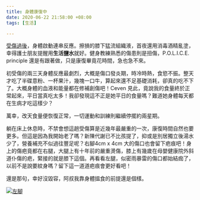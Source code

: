 ```yaml
---
title: 身體康復中
date: 2020-06-22 21:58:00 +08:00
tags: [生活]

---
```


  
  
  
[受傷過後](https://leaveswords.blogspot.com/2020/06/blog-post.html)，身體啟動連串反應。擦損的膝下猛流組織液，首夜還用消毒酒精亂塗，幸得護士朋友提醒用**生活鹽水**就好。健身教練熟悉的傷患則是扭傷，P.O.L.I.C.E. principle 還是有跟著做，只是康復畢竟花時間，急也急不來。

  
初受傷的兩三天身體反應最劇烈，大概是傷口發炎期，時冷時熱，食慾不振。整天才吃了半碟意粉、一杯果汁，幾塊一口牛，算起來還不足基礎消耗，卻真的吃不下了。大概身體的血液和能量都在修補創傷吧！Ceven 見此，竟說我的食量終於正常起來，平日當真吃太多！我卻發現這不正是她平日的食量嗎？難道她身體每天都在生病才吃這樣少？

  
萬幸，改天食量便恢復正常，一切運動和訓練則繼續停擺約兩星期。

  
躺在床上休息時，不禁會想這趟受傷算是近幾年最嚴重的一次，康復時間自然也要更多。但這是因為我開始老了嗎？新陳代謝已不比孩提了，抑或是別居獨立後湯水少了，營養補充不似過往豐足呢？右腳4cm x 4cm 大的傷口也會留下疤痕吧！身上的傷疤竟都在右腿，大腿上有十年前的嚴重燙傷，膝上有幾歲在母嬰健康院外斜道仆傷的疤，緊接的就是膝下這個。再看看左腿，似密雨暴雷的傷口都始結痂了，以前不是說要紋身嗎？留下這一道道疤痕會更好看吧！

  
還是那句，幸好沒毀容，阿叔我靠身體搵食的前提還是個樣。

  
[![左腳](https://1.bp.blogspot.com/-Vsq5u5ExFFE/XvC49C00oeI/AAAAAAAAH04/EdliGvJRKE0XWCzstVBRCIwvod-xdquQACK4BGAsYHg/w400-h225/Screenshot%2B2020-06-22%2Bat%2B21.57.43%2B%25282%2529.png)](https://1.bp.blogspot.com/-Vsq5u5ExFFE/XvC49C00oeI/AAAAAAAAH04/EdliGvJRKE0XWCzstVBRCIwvod-xdquQACK4BGAsYHg/s1920/Screenshot%2B2020-06-22%2Bat%2B21.57.43%2B%25282%2529.png)
  
  
